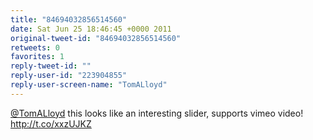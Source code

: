 ```yaml
---
title: "84694032856514560"
date: Sat Jun 25 18:46:45 +0000 2011
original-tweet-id: "84694032856514560"
retweets: 0
favorites: 1
reply-tweet-id: ""
reply-user-id: "223904855"
reply-user-screen-name: "TomALloyd"
---
```

<a href="https://twitter.com/TomALloyd">@TomALloyd</a> this looks like an interesting slider, supports vimeo video! http://t.co/xxzUJKZ

